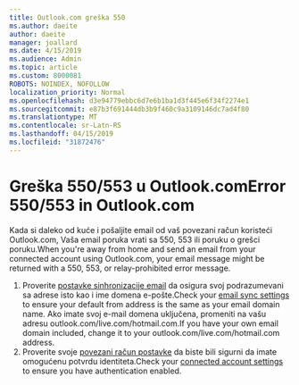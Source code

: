 ```yaml
---
title: Outlook.com greška 550
ms.author: daeite
author: daeite
manager: joallard
ms.date: 4/15/2019
ms.audience: Admin
ms.topic: article
ms.custom: 8000081
ROBOTS: NOINDEX, NOFOLLOW
localization_priority: Normal
ms.openlocfilehash: d3e94779ebbc6d7e6b1ba1d3f445e6f34f2274e1
ms.sourcegitcommit: e87b3f691444db3b9f460c9a3109146dc7ad4f80
ms.translationtype: MT
ms.contentlocale: sr-Latn-RS
ms.lasthandoff: 04/15/2019
ms.locfileid: "31872476"
---
```

# <a name="error-550553-in-outlookcom"></a><span data-ttu-id="57d85-102">Greška 550/553 u Outlook.com</span><span class="sxs-lookup"><span data-stu-id="57d85-102">Error 550/553 in Outlook.com</span></span>

<span data-ttu-id="57d85-103">Kada si daleko od kuće i pošaljite email od vaš povezani račun koristeći Outlook.com, Vaša email poruka vrati sa 550, 553 ili poruku o grešci poruku.</span><span class="sxs-lookup"><span data-stu-id="57d85-103">When you're away from home and send an email from your connected account using Outlook.com, your email message might be returned with a 550, 553, or relay-prohibited error message.</span></span>
1. <span data-ttu-id="57d85-104">Proverite [postavke sinhronizacije email](https://go.microsoft.com/fwlink/?linkid=2031283) da osigura svoj podrazumevani sa adrese isto kao i ime domena e-pošte.</span><span class="sxs-lookup"><span data-stu-id="57d85-104">Check your [email sync settings](https://go.microsoft.com/fwlink/?linkid=2031283) to ensure your default from address is the same as your email domain name.</span></span> <span data-ttu-id="57d85-105">Ako imate svoj e-mail domena uključena, promeniti na vašu adresu outlook.com/live.com/hotmail.com.</span><span class="sxs-lookup"><span data-stu-id="57d85-105">If you have your own email domain included, change it to your outlook.com/live.com/hotmail.com address.</span></span>
2. <span data-ttu-id="57d85-106">Proverite svoje [povezani račun postavke](https://go.microsoft.com/fwlink/?linkid=875264&clcid=0x409) da biste bili sigurni da imate omogućenu potvrdu identiteta.</span><span class="sxs-lookup"><span data-stu-id="57d85-106">Check your [connected account settings](https://go.microsoft.com/fwlink/?linkid=875264&clcid=0x409) to ensure you have authentication enabled.</span></span>